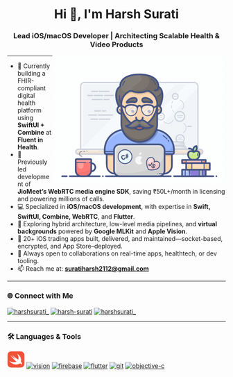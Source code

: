 <h1 align="center">Hi 👋, I'm Harsh Surati</h1>
<h3 align="center">Lead iOS/macOS Developer | Architecting Scalable Health & Video Products</h3>

<img align="right" alt="Coding" width="400" src="https://raw.githubusercontent.com/Elanza-48/Elanza-48/41a4790484e268102dfdab2b7c59d440d3ffafab/resources/img/geek.gif">

---

- 🔭 Currently building a FHIR-compliant digital health platform using **SwiftUI + Combine** at **Fluent in Health**.
- 🧠 Previously led development of **JioMeet’s WebRTC media engine SDK**, saving ₹50L+/month in licensing and powering millions of calls.
- 💻 Specialized in **iOS/macOS development**, with expertise in **Swift, SwiftUI, Combine, WebRTC**, and **Flutter**.
- 🧪 Exploring hybrid architecture, low-level media pipelines, and **virtual backgrounds** powered by **Google MLKit** and **Apple Vision**.
- 🧩 20+ iOS trading apps built, delivered, and maintained—socket-based, encrypted, and App Store–deployed.
- 🤝 Always open to collaborations on real-time apps, healthtech, or dev tooling.
- 📫 Reach me at: **suratiharsh2112@gmail.com**

---

### 🌐 Connect with Me

<p align="left">
<a href="https://twitter.com/harshsurati_" target="blank"><img align="center" src="https://raw.githubusercontent.com/rahuldkjain/github-profile-readme-generator/master/src/images/icons/Social/twitter.svg" alt="harshsurati_" height="30" width="40" /></a>
<a href="https://linkedin.com/in/harsh-surati" target="blank"><img align="center" src="https://raw.githubusercontent.com/rahuldkjain/github-profile-readme-generator/master/src/images/icons/Social/linked-in-alt.svg" alt="harsh-surati" height="30" width="40" /></a>
<a href="https://instagram.com/harshsurati_" target="blank"><img align="center" src="https://raw.githubusercontent.com/rahuldkjain/github-profile-readme-generator/master/src/images/icons/Social/instagram.svg" alt="harshsurati_" height="30" width="40" /></a>
</p>

---

### 🛠️ Languages & Tools

<p align="left">
  <a href="https://developer.apple.com/swift/" target="_blank"><img src="https://raw.githubusercontent.com/devicons/devicon/master/icons/swift/swift-original.svg" alt="swift" width="40" height="40"/></a>
  <a href="https://developer.apple.com/documentation/vision" target="_blank"><img src="https://www.vectorlogo.zone/logos/apple/apple-icon.svg" alt="vision" width="40" height="40"/></a>
  <a href="https://firebase.google.com/" target="_blank"><img src="https://www.vectorlogo.zone/logos/firebase/firebase-icon.svg" alt="firebase" width="40" height="40"/></a>
  <a href="https://flutter.dev" target="_blank"><img src="https://www.vectorlogo.zone/logos/flutterio/flutterio-icon.svg" alt="flutter" width="40" height="40"/></a>
  <a href="https://git-scm.com/" target="_blank"><img src="https://www.vectorlogo.zone/logos/git-scm/git-scm-icon.svg" alt="git" width="40" height="40"/></a>
  <a href="https://developer.apple.com/library/archive/documentation/Cocoa/Conceptual/ProgrammingWithObjectiveC/Introduction/Introduction.html" target="_blank"><img src="https://www.vectorlogo.zone/logos/apple_objectivec/apple_objectivec-icon.svg" alt="objective-c" width="40" height="40"/></a>
</p>
